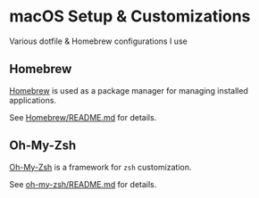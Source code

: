 # macOS Setup & Customizations

Various dotfile &amp; Homebrew configurations I use

## Homebrew

[Homebrew](https://brew.sh) is used as a package manager for managing installed applications.

See [Homebrew/README.md](Homebrew/README.md) for details.

## Oh-My-Zsh

[Oh-My-Zsh](https://ohmyz.sh) is a framework for `zsh` customization.

See [oh-my-zsh/README.md](oh-my-zsh/README.md) for details.
